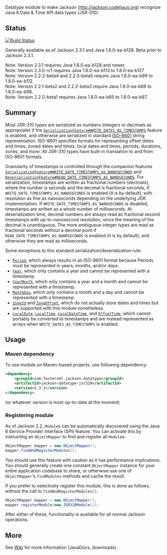 Datatype module to make Jackson (http://jackson.codehaus.org) recognize Java 8 Date & Time API data types (JSR-310).

## Status

[![Build Status](https://fasterxml.ci.cloudbees.com/job/jackson-datatype-jsr310-master/badge/icon)](https://fasterxml.ci.cloudbees.com/job/jackson-datatype-jsr310-master/)

Generally available as of Jackson 2.3.1 and Java 1.8.0-ea-b128. Beta prior to Jackson 2.3.1.

Note: Version 2.3.1 requires Java 1.8.0-ea-b128 and newer.<br />
Note: Version 2.3.0-rc1 requires Java 1.8.0-ea-b113 to 1.8.0-ea-b127<br />
Note: Version 2.2.2-beta4 and 2.2.3-beta5 require Java 1.8.0-ea-b99 to 1.8.0-ea-b112.<br />
Note: Version 2.2.1-beta2 and 2.2.2-beta3 require Java 1.8.0-ea-b88 to 1.8.0-ea-b98.<br />
Note: Version 2.2.0-beta1 requires Java 1.8.0-ea-b85 to 1.8.0-ea-b87.

## Summary

Most JSR-310 types are serialized as numbers (integers or decimals as appropriate) if the
[`SerializationFeature#WRITE_DATES_AS_TIMESTAMPS`](http://fasterxml.github.com/jackson-databind/javadoc/2.2.0/com/fasterxml/jackson/databind/SerializationFeature.html#WRITE_DATES_AS_TIMESTAMPS)
feature is enabled, and otherwise are serialized in standard [ISO-8601](http://en.wikipedia.org/wiki/ISO_8601)
string representation. ISO-8601 specifies formats for representing offset dates and times, zoned dates and times,
local dates and times, periods, durations, zones, and more. All JSR-310 types have built-in translation to and from
ISO-8601 formats.

Granularity of timestamps is controlled through the companion features
[`SerializationFeature#WRITE_DATE_TIMESTAMPS_AS_NANOSECONDS`](http://fasterxml.github.com/jackson-databind/javadoc/2.2.0/com/fasterxml/jackson/databind/SerializationFeature.html#WRITE_DATE_TIMESTAMPS_AS_NANOSECONDS)
and
[`DeserializationFeature#READ_DATE_TIMESTAMPS_AS_NANOSECONDS`](http://fasterxml.github.com/jackson-databind/javadoc/2.2.0/com/fasterxml/jackson/databind/DeserializationFeature.html#READ_DATE_TIMESTAMPS_AS_NANOSECONDS).
For serialization, timestamps are written as fractional numbers (decimals), where the number is seconds and the decimal
is fractional seconds, if `WRITE_DATE_TIMESTAMPS_AS_NANOSECONDS` is enabled (it is by default), with resolution as fine
as nanoseconds depending on the underlying JDK implementation. If `WRITE_DATE_TIMESTAMPS_AS_NANOSECONDS` is disabled,
timestamps are written as a whole number of milliseconds. At deserialization time, decimal numbers are always read as
fractional second timestamps with up-to-nanosecond resolution, since the meaning of the decimal is unambiguous. The
more ambiguous integer types are read as fractional seconds without a decimal point if
`READ_DATE_TIMESTAMPS_AS_NANOSECONDS` is enabled (it is by default), and otherwise they are read as milliseconds.

Some exceptions to this standard serialization/deserialization rule:
* [`Period`](http://download.java.net/jdk8/docs/api/java/time/Period.html), which always results in an ISO-8601 format
because Periods must be represented in years, months, and/or days.
* [`Year`](http://download.java.net/jdk8/docs/api/java/time/Year.html), which only contains a year and cannot be
represented with a timestamp.
* [`YearMonth`](http://download.java.net/jdk8/docs/api/java/time/YearMonth.html), which only contains a year and a month
and cannot be represented with a timestamp.
* [`MonthDay`](http://download.java.net/jdk8/docs/api/java/time/MonthDay.html), which only contains a month and a day and
cannot be represented with a timestamp.
* [`ZoneId`](http://download.java.net/jdk8/docs/api/java/time/ZoneId.html) and
[`ZoneOffset`](http://download.java.net/jdk8/docs/api/java/time/ZoneOffset.html), which do not actually store dates and
times but are supported with this module nonetheless.
* [`LocalDate`](http://download.java.net/jdk8/docs/api/java/time/LocalDate.html),
[`LocalTime`](http://download.java.net/jdk8/docs/api/java/time/LocalTime.html),
[`LocalDateTime`](http://download.java.net/jdk8/docs/api/java/time/LocalDateTime.html), and
[`OffsetTime`](http://download.java.net/jdk8/docs/api/java/time/OffsetTime.html), which cannot portably be converted to
timestamps and are instead represented as arrays when `WRITE_DATES_AS_TIMESTAMPS` is enabled.

## Usage

### Maven dependency

To use module on Maven-based projects, use following dependency:

```xml
<dependency>
    <groupId>com.fasterxml.jackson.datatype</groupId>
    <artifactId>jackson-datatype-jsr310</artifactId>
    <version>2.3.1</version>
</dependency>
```

(or whatever version is most up-to-date at the moment)

### Registering module

As of Jackson 2.2, `Module`s can be automatically discovered using the Java 6 Service Provider Interface (SPI) feature.
You can activate this by instructing an `ObjectMapper` to find and register all `Module`s:

```java
ObjectMapper mapper = new ObjectMapper();
mapper.findAndRegisterModules();
```

You should use this feature with caution as it has performance implications. You should generally create one constant
`ObjectMapper` instance for your entire application codebase to share, or otherwise use one of `ObjectMapper`'s
`findModules` methods and cache the result.

If you prefer to selectively register this module, this is done as follows, without the call to
`findAndRegisterModules()`:

```java
ObjectMapper mapper = new ObjectMapper();
mapper.registerModule(new JSR310Module());
```

After either of these, functionality is available for all normal Jackson operations.

## More

See [Wiki](https://github.com/FasterXML/jackson-datatype-jsr310/wiki) for more information
(JavaDocs, downloads).
